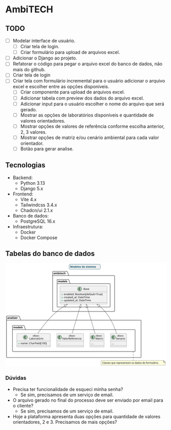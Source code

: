 # AmbiTECH

## TODO

- [ ] Modelar interface de usuário.
  - [ ] Criar tela de login.
  - [ ] Criar formulário para upload de arquivos excel.
- [ ] Adicionar o Django ao projeto.
- [ ] Refatorar o código para pegar o arquivo excel do banco de dados, não mais do github.
- [ ] Criar tela de login
- [ ] Criar tela com formulário incremental para o usuário adicionar o arquivo excel e escolher entre as opções disponíveis.
  - [ ] Criar componente para upload de arquivos excel.
  - [ ] Adicionar tabela com preview dos dados do arquivo excel.
  - [ ] Adicionar input para o usuário escolher o nome do arquivo que será gerado.
  - [ ] Mostrar as opções de laboratórios disponíveis e quantidade de valores orientadores.
  - [ ] Mostrar opções de valores de referência conforme escolha anterior, 2, 3 valores.
  - [ ] Mostrar opções de matriz e/ou cenário ambiental para cada valor orientador.
  - [ ] Botão para gerar analise.

## Tecnologias

- Backend:
  - Python 3.13
  - Django 5.x
- Frontend:
  - Vite 4.x
  - Tailwindcss 3.4.x
  - Chadcn/ui 2.1.x
- Banco de dados:
  - PostgreSQL 16.x
- Infraestrutura:
  - Docker
  - Docker Compose

## Tabelas do banco de dados

![Tabelas do banco de dados](./docs/diagrams/out/models/models.svg)

### Dúvidas

- Precisa ter funcionalidade de esqueci minha senha?
  - Se sim, precisamos de um serviço de email.
- O arquivo gerado no final do processo deve ser enviado por email para o cliente?
  - Se sim, precisamos de um serviço de email.
- Hoje a plataforma apresenta duas opções para quantidade de valores orientadores, 2 e 3. Precisamos de mais opções?
